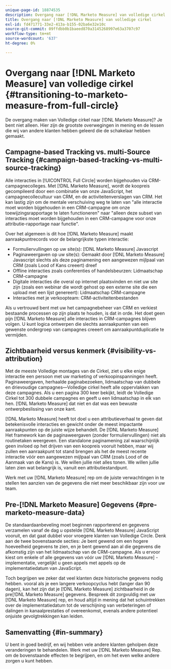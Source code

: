 ```yaml
---
unique-page-id: 18874535
description: Overgang naar [!DNL Marketo Measure] van volledige cirkel - [!DNL Marketo Measure] - Productdocumentatie
title: Overgang naar [!DNL Marketo Measure] van volledige cirkel
exl-id: fd471771-33e2-413a-b155-02ba6e32e10c
source-git-commit: 09ffdbb0b1baeed870a3145268997e63a3707c97
workflow-type: tm+mt
source-wordcount: '637'
ht-degree: 0%

---
```


# Overgang naar [!DNL Marketo Measure] van volledige cirkel {#transitioning-to-marketo-measure-from-full-circle}

De overgang maken van Volledige cirkel naar [!DNL Marketo Measure]? Je bent niet alleen. Hier zijn de grootste overwegingen in mening en de lessen die wij van andere klanten hebben geleerd die de schakelaar hebben gemaakt.

## Campagne-based Tracking vs. multi-Source Tracking {#campaign-based-tracking-vs-multi-source-tracking}

Alle interacties in [!UICONTROL Full Circle] worden bijgehouden via CRM-campagnecolleges. Met [!DNL Marketo Measure], wordt de koopreis gecompileerd door een combinatie van onze JavaScript, het campagnecollecultuur van CRM, en de activiteitenverslagen van CRM. Het kan lastig zijn om de mentale verschuiving weg te laten van &quot;alle interactie moet worden bijgehouden in een CRM-campagne om onze toewijzingsrapportage te laten functioneren&quot; naar &quot;alleen deze subset van interacties moet worden bijgehouden in een CRM-campagne voor onze attributie-rapportage naar functie&quot;.

Over het algemeen is dit hoe [!DNL Marketo Measure] maakt aanraakpuntrecords voor de belangrijkste typen interactie:

* Formuliervullingen op uw site(s): [!DNL Marketo Measure] Javascript
* Paginaweergaven op uw site(s): Gemaakt door [!DNL Marketo Measure] Javascript slechts als deze paginamening een aangewezen mijlpaal van CRM (zoals Lood of Kans creeert) dreef
* Offline interacties zoals conferenties of handelsbeurzen: Lidmaatschap CRM-campagne
* Digitale interacties die overal op internet plaatsvinden en niet uw site zijn (zoals een webinar die wordt gehost op een externe site die een upload met een lijst genereert): Lidmaatschap CRM-campagne
* Interacties met je verkoopteam: CRM-activiteitenbestanden

Als u vertrouwd bent met uw het campagnebeheer van CRM en verkiest bestaande processen op zijn plaats te houden, is dat in orde. Het doet geen pijn [!DNL Marketo Measure] alle interacties in CRM-campagnes blijven volgen. U kunt logica ontwerpen die slechts aanraakpunten van een gewenste ondergroep van campagnes creeert om aanraakpuntduplicatie te vermijden.

## Zichtbaarheid versus kenmerk {#visibility-vs-attribution}

Met de meeste Volledige montages van de Cirkel, ziet u elke enige interactie een persoon met uw marketing of verkoopinspanningen heeft. Paginaweergaven, herhaalde paginabezoeken, lidmaatschap van dubbele en drievoudige campagnes—Volledige cirkel heeft alle oppervlakken van deze campagnes. Als u een pagina 300 keer bekijkt, leidt de Volledige Cirkel tot 300 dubbele campagnes en geeft u een lidmaatschap in elk van hen. [!DNL Marketo Measure] dat niet en dat was een bewuste ontwerpbeslissing van onze kant.

[!DNL Marketo Measure] heeft tot doel u een attributieverhaal te geven dat betekenisvolle interacties en gewicht onder de meest impactante aanraakpunten op de juiste wijze behandelt. De [!DNL Marketo Measure] Het framework kan de paginaweergaven (zonder formuliervullingen) niet als routinetaken weergeven. Een standalone paginamening zal waarschijnlijk geen invloed op het drijven van een koopreis vooruit hebben, maar wij zullen een aanraakpunt tot stand brengen als het de meest recente interactie vóór een aangewezen mijlpaal van CRM (zoals Lood of de Aanmaak van de Kans) is. We willen jullie niet alles tonen. We willen jullie laten zien wat belangrijk is, vanuit een attributiestandpunt.

Werk met uw [!DNL Marketo Measure] rep om de juiste verwachtingen in te stellen ten aanzien van de gegevens die niet meer beschikbaar zijn voor uw team.

## Pre-[!DNL Marketo Measure] Gegevens {#pre-marketo-measure-data}

De standaardaanbeveling moet beginnen rapporterend en gegevens verzamelen vanaf de dag u opstelde [!DNL Marketo Measure] JavaScript vooruit, en dat gaat dubbel voor vroegere klanten van Volledige Circle. Denk aan de twee bovenstaande secties: Je bent gewend om een hogere hoeveelheid gegevens te zien, en je bent gewend aan al die gegevens die afkomstig zijn van het lidmaatschap van de CRM-campagne. Als u ervoor kiest om enkele of alle gegevens van vóór uw [!DNL Marketo Measure] -implementatie, vergelijkt u geen appels met appels op de implementatiedatum van JavaScript.

Toch begrijpen we zeker dat veel klanten deze historische gegevens nodig hebben. vooral als je een langere verkoopcyclus hebt (langer dan 90 dagen), kan het zijn dat je [!DNL Marketo Measure] zichtbaarheid in de pre[!DNL Marketo Measure] gegevens. Bespreek dit zorgvuldig met uw [!DNL Marketo Measure] rep, en houd altijd in mening dat het schuintrekken over de implementatiedatum tot de verschijning van verbeteringen of dalingen in kanaalprestaties of overeenkomst, evenals andere potentieel onjuiste gevolgtrekkingen kan leiden.

## Samenvatting {#in-summary}

U bent in goed bedrijf, en wij hebben vele andere klanten geholpen deze veranderingen te behandelen. Werk met uw [!DNL Marketo Measure] Rep. om de bovenstaande effecten te begrijpen, en om het even welke andere zorgen u kunt hebben.
